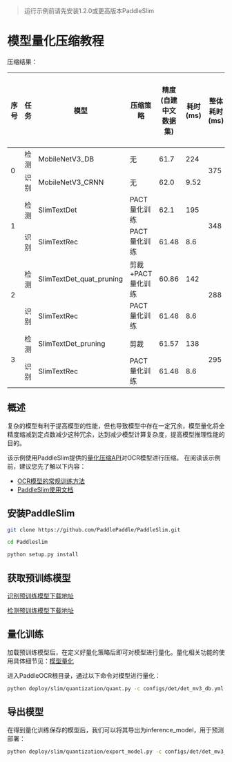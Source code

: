 > 运行示例前请先安装1.2.0或更高版本PaddleSlim


# 模型量化压缩教程

压缩结果：
<table>
<thead>
  <tr>
    <th>序号</th>
    <th>任务</th>
    <th>模型</th>
    <th>压缩策略</th>
    <th>精度(自建中文数据集)</th>
    <th>耗时(ms)</th>
    <th>整体耗时(ms)</th>
    <th>加速比</th>
    <th>整体模型大小(M)</th>
    <th>压缩比例</th>
    <th>下载链接</th>
  </tr>
</thead>
<tbody>
  <tr>
    <td rowspan="2">0</td>
    <td>检测</td>
    <td>MobileNetV3_DB</td>
    <td>无</td>
    <td>61.7</td>
    <td>224</td>
    <td rowspan="2">375</td>
    <td rowspan="2">-</td>
    <td rowspan="2">8.6</td>
    <td rowspan="2">-</td>
    <td></td>
  </tr>
  <tr>
    <td>识别</td>
    <td>MobileNetV3_CRNN</td>
    <td>无</td>
    <td>62.0</td>
    <td>9.52</td>
    <td></td>
  </tr>
  <tr>
    <td rowspan="2">1</td>
    <td>检测</td>
    <td>SlimTextDet</td>
    <td>PACT量化训练</td>
    <td>62.1</td>
    <td>195</td>
    <td rowspan="2">348</td>
    <td rowspan="2">8%</td>
    <td rowspan="2">2.8</td>
    <td rowspan="2">67.82%</td>
    <td></td>
  </tr>
  <tr>
    <td>识别</td>
    <td>SlimTextRec</td>
    <td>PACT量化训练</td>
    <td>61.48</td>
    <td>8.6</td>
    <td></td>
  </tr>
  <tr>
    <td rowspan="2">2</td>
    <td>检测</td>
    <td>SlimTextDet_quat_pruning</td>
    <td>剪裁+PACT量化训练</td>
    <td>60.86</td>
    <td>142</td>
    <td rowspan="2">288</td>
    <td rowspan="2">30%</td>
    <td rowspan="2">2.8</td>
    <td rowspan="2">67.82%</td>
    <td></td>
  </tr>
  <tr>
    <td>识别</td>
    <td>SlimTextRec</td>
    <td>PACT量化训练</td>
    <td>61.48</td>
    <td>8.6</td>
    <td></td>
  </tr>
  <tr>
    <td rowspan="2">3</td>
    <td>检测</td>
    <td>SlimTextDet_pruning</td>
    <td>剪裁</td>
    <td>61.57</td>
    <td>138</td>
    <td rowspan="2">295</td>
    <td rowspan="2">27%</td>
    <td rowspan="2">2.9</td>
    <td rowspan="2">66.28%</td>
    <td></td>
  </tr>
  <tr>
    <td>识别</td>
    <td>SlimTextRec</td>
    <td>PACT量化训练</td>
    <td>61.48</td>
    <td>8.6</td>
    <td></td>
  </tr>
</tbody>
</table>



## 概述

复杂的模型有利于提高模型的性能，但也导致模型中存在一定冗余，模型量化将全精度缩减到定点数减少这种冗余，达到减少模型计算复杂度，提高模型推理性能的目的。

该示例使用PaddleSlim提供的[量化压缩API](https://paddlepaddle.github.io/PaddleSlim/api/quantization_api/)对OCR模型进行压缩。
在阅读该示例前，建议您先了解以下内容：

- [OCR模型的常规训练方法](https://github.com/PaddlePaddle/PaddleOCR/blob/develop/doc/doc_ch/detection.md)
- [PaddleSlim使用文档](https://paddleslim.readthedocs.io/zh_CN/latest/index.html)



## 安装PaddleSlim

```bash
git clone https://github.com/PaddlePaddle/PaddleSlim.git

cd Paddleslim

python setup.py install
```



## 获取预训练模型

[识别预训练模型下载地址]()

[检测预训练模型下载地址]()


## 量化训练
加载预训练模型后，在定义好量化策略后即可对模型进行量化。量化相关功能的使用具体细节见：[模型量化](https://paddleslim.readthedocs.io/zh_CN/latest/api_cn/quantization_api.html)

进入PaddleOCR根目录，通过以下命令对模型进行量化：

```bash
python deploy/slim/quantization/quant.py -c configs/det/det_mv3_db.yml -o Global.pretrain_weights=det_mv3_db/best_accuracy Global.save_model_dir=./output/quant_model
```




## 导出模型

在得到量化训练保存的模型后，我们可以将其导出为inference_model，用于预测部署：

```bash
python deploy/slim/quantization/export_model.py -c configs/det/det_mv3_db.yml -o Global.checkpoints=output/quant_model/best_accuracy Global.save_model_dir=./output/quant_inference_model
```

